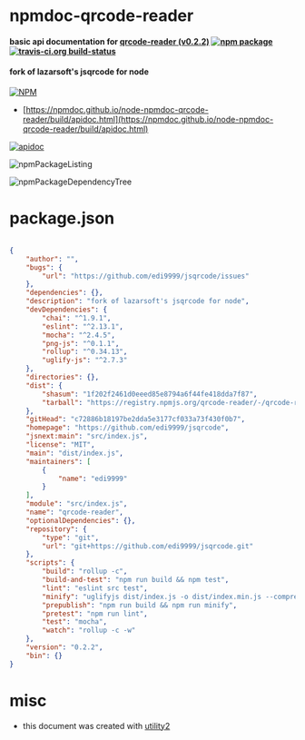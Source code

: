 # npmdoc-qrcode-reader

#### basic api documentation for  [qrcode-reader (v0.2.2)](https://github.com/edi9999/jsqrcode)  [![npm package](https://img.shields.io/npm/v/npmdoc-qrcode-reader.svg?style=flat-square)](https://www.npmjs.org/package/npmdoc-qrcode-reader) [![travis-ci.org build-status](https://api.travis-ci.org/npmdoc/node-npmdoc-qrcode-reader.svg)](https://travis-ci.org/npmdoc/node-npmdoc-qrcode-reader)

#### fork of lazarsoft's jsqrcode for node

[![NPM](https://nodei.co/npm/qrcode-reader.png?downloads=true&downloadRank=true&stars=true)](https://www.npmjs.com/package/qrcode-reader)

- [https://npmdoc.github.io/node-npmdoc-qrcode-reader/build/apidoc.html](https://npmdoc.github.io/node-npmdoc-qrcode-reader/build/apidoc.html)

[![apidoc](https://npmdoc.github.io/node-npmdoc-qrcode-reader/build/screenCapture.buildCi.browser.%252Ftmp%252Fbuild%252Fapidoc.html.png)](https://npmdoc.github.io/node-npmdoc-qrcode-reader/build/apidoc.html)

![npmPackageListing](https://npmdoc.github.io/node-npmdoc-qrcode-reader/build/screenCapture.npmPackageListing.svg)

![npmPackageDependencyTree](https://npmdoc.github.io/node-npmdoc-qrcode-reader/build/screenCapture.npmPackageDependencyTree.svg)



# package.json

```json

{
    "author": "",
    "bugs": {
        "url": "https://github.com/edi9999/jsqrcode/issues"
    },
    "dependencies": {},
    "description": "fork of lazarsoft's jsqrcode for node",
    "devDependencies": {
        "chai": "^1.9.1",
        "eslint": "^2.13.1",
        "mocha": "^2.4.5",
        "png-js": "^0.1.1",
        "rollup": "^0.34.13",
        "uglify-js": "^2.7.3"
    },
    "directories": {},
    "dist": {
        "shasum": "1f202f2461d0eeed85e8794a6f44fe418dda7f87",
        "tarball": "https://registry.npmjs.org/qrcode-reader/-/qrcode-reader-0.2.2.tgz"
    },
    "gitHead": "c72886b18197be2dda5e3177cf033a73f430f0b7",
    "homepage": "https://github.com/edi9999/jsqrcode",
    "jsnext:main": "src/index.js",
    "license": "MIT",
    "main": "dist/index.js",
    "maintainers": [
        {
            "name": "edi9999"
        }
    ],
    "module": "src/index.js",
    "name": "qrcode-reader",
    "optionalDependencies": {},
    "repository": {
        "type": "git",
        "url": "git+https://github.com/edi9999/jsqrcode.git"
    },
    "scripts": {
        "build": "rollup -c",
        "build-and-test": "npm run build && npm test",
        "lint": "eslint src test",
        "minify": "uglifyjs dist/index.js -o dist/index.min.js --compress --mangle",
        "prepublish": "npm run build && npm run minify",
        "pretest": "npm run lint",
        "test": "mocha",
        "watch": "rollup -c -w"
    },
    "version": "0.2.2",
    "bin": {}
}
```



# misc
- this document was created with [utility2](https://github.com/kaizhu256/node-utility2)
